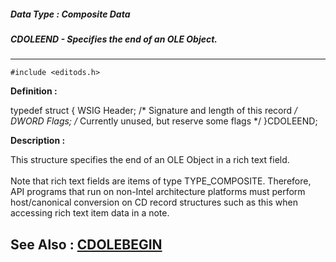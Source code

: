 ##### Data Type : Composite Data
##### CDOLEEND - Specifies the end of an OLE Object.
---
```
#include <editods.h>
```

**Definition :**

typedef struct {
   WSIG Header; /* Signature and length of this record */ 
   DWORD Flags; /* Currently unused, but reserve some flags */
}CDOLEEND;

**Description :**

This structure specifies the end of an OLE Object in a rich text field.<br>
<br>
Note that rich text fields are items of type TYPE_COMPOSITE.  Therefore, API programs that run on non-Intel architecture platforms must perform host/canonical conversion on CD record structures such as this when accessing rich text item data in a note.


**See Also :**
[CDOLEBEGIN](/domino-c-api-docs/reference/Data/CDOLEBEGIN)
---
